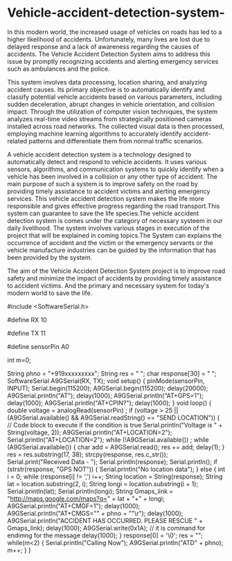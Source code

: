 # Vehicle-accident-detection-system-
In this modern world, the increased usage of vehicles on roads has led to a higher likelihood of accidents. Unfortunately, many lives are lost due to delayed response and a lack of awareness regarding the causes of accidents. The Vehicle Accident Detection System aims to address this issue by promptly recognizing accidents and alerting emergency services such as ambulances and the police.


This system involves data processing, location sharing, and analyzing accident causes. Its primary objective is to automatically identify and classify potential vehicle accidents based on various parameters, including sudden deceleration, abrupt changes in vehicle orientation, and collision impact. Through the utilization of computer vision techniques, the system analyzes real-time video streams from strategically positioned cameras installed across road networks. The collected visual data is then processed, employing machine learning algorithms to accurately identify accident-related patterns and differentiate them from normal traffic scenarios.

A vehicle accident detection system is a technology designed to automatically detect and respond to vehicle accidents. It uses various sensors, algorithms, and communication systems to quickly identify when a vehicle has been involved in a collision or any other type of accident. The main purpose of such a system is to improve safety on the road by providing timely assistance to accident victims and alerting emergency services.
	  	     This vehicle accident detection system makes the life more responsible and gives effective progress regarding the road transport.This system can guarantee  to save the life species.The vehicle accident detection system is comes under the category of necessary systeem in our daily livelihood.
			The system involves various stages in execution of the project that will be explained in coming topics.The System can explains the occurrence of accident and the victim or the emergency servants or the vehicle manufacture industries can be guided by the information that has been provided by the system.

The aim of the Vehicle Accident Detection System project is to improve road safety and minimize the impact of accidents by providing timely assistance to accident victims. And the primary and necessary system for today's modern world to save the life.


#include <SoftwareSerial.h>

#define RX 10

#define TX 11

#define sensorPin A0

int m=0;

String phno = "+919xxxxxxxxx";
String res = " ";
char response[30] = " ";
SoftwareSerial A9GSerial(RX, TX);
void setup() {
  pinMode(sensorPin, INPUT);
  Serial.begin(115200);
  A9GSerial.begin(115200);
  delay(20000);
  A9GSerial.println("AT");
  delay(1000);
  A9GSerial.println("AT+GPS=1");
  delay(1000);
  A9GSerial.println("AT+CPIN?");
  delay(1000);
}
void loop() {
  double voltage = analogRead(sensorPin) ;
  if (voltage > 25 || (A9GSerial.available() && A9GSerial.readString() == "SEND LOCATION")) {
    // Code block to execute if the condition is true
    Serial.println("Voltage is " + String(voltage, 2)); 
    A9GSerial.println("AT+LOCATION=2");
    Serial.println("AT+LOCATION=2");
    while (!A9GSerial.available())
      ;
    while (A9GSerial.available()) {
      char add = A9GSerial.read();
      res += add;
      delay(1);
    }
    res = res.substring(17, 38);
    strcpy(response, res.c_str());
    Serial.print("Received Data - ");
    Serial.println(response);
    Serial.println();
    if (strstr(response, "GPS NOT")) {
      Serial.println("No location data");
    } else {
      int i = 0;
      while (response[i] != ',')
        i++;
      String location = String(response);
      String lat = location.substring(2, i);
      String longi = location.substring(i + 1);
      Serial.println(lat);
      Serial.println(longi);
      String Gmaps_link = "http://maps.google.com/maps?q=" + lat + "+" + longi;
      A9GSerial.println("AT+CMGF=1");
      delay(1000);
      A9GSerial.println("AT+CMGS=\"" + phno + "\"\r");
      delay(1000);
      A9GSerial.println("ACCIDENT HAS OCCURRED. PLEASE RESCUE " + Gmaps_link);
      delay(1000);
      A9GSerial.write(0x1A); // it is command for endimng for the message
      delay(1000);
    }
    response[0] = '\0';
    res = "";
    while(m<2)
    {
    Serial.println("Calling Now");
    A9GSerial.println("ATD" + phno);
    m++;
    }
  }
